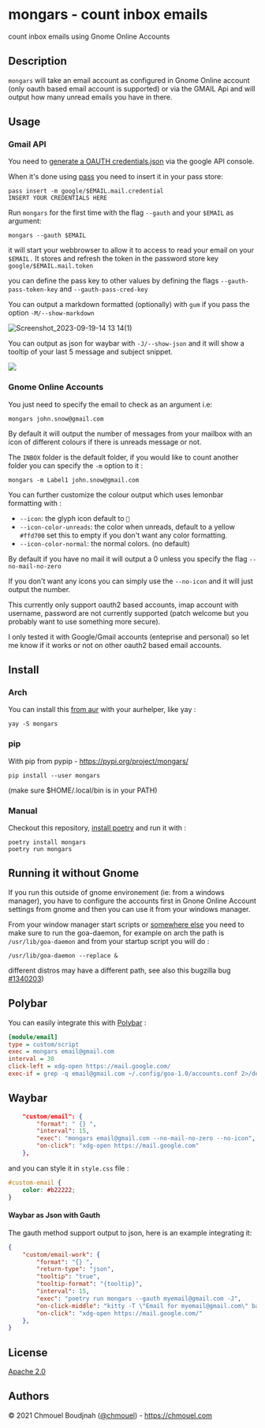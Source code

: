 # mongars - count inbox emails

count inbox emails using Gnome Online Accounts

## Description

`mongars` will take an email account as configured in Gnome Online account (only
oauth based email account is supported) or via the GMAIL Api and will output how many unread emails
you have in there.

## Usage

### Gmail API

You need to [generate a OAUTH
credentials.json](https://developers.google.com/workspace/guides/create-credentials)
via the google API console.

When it's done using [pass](https://www.passwordstore.org/) you need to insert it in your pass store:

```shell
pass insert -m google/$EMAIL.mail.credential
INSERT YOUR CREDENTIALS HERE
```

Run `mongars` for the first time with the flag `--gauth` and your `$EMAIL` as
argument:

```shell
mongars --gauth $EMAIL
```

it will start your webbrowser to allow it to access to read your email
on your `$EMAIL.` It stores and refresh the token in the password store key
`google/$EMAIL.mail.token`

you can define the pass key to other values by defining the flags
`--gauth-pass-token-key` and `--gauth-pass-cred-key`

You can output a markdown formatted (optionally) with `gum` if you pass the
option `-M/--show-markdown`

![Screenshot_2023-09-19-14 13 14(1)](https://github.com/chmouel/mongars/assets/98980/fcd49e1f-fbc6-45ed-bd9c-d6780dbcbd5a)


You can output as json for waybar with `-J/--show-json` and it will show a tooltip of your last 5 message and subject snippet.

![](https://github.com/chmouel/mongars/assets/98980/79f200a6-1b71-4654-b424-65c36a85e2e5)


### Gnome Online Accounts

You just need to specify the email to check as an argument i.e:

```shell
mongars john.snow@gmail.com
```

By default it will output the number of messages from your mailbox with an icon of different
colours if there is unreads message or not.

The `INBOX` folder is the default folder, if you would like to count another folder you can specify the `-m` option to it :

```shell
mongars -m Label1 john.snow@gmail.com
```

You can further customize the colour output which uses lemonbar formatting with :

* `--icon`: the glyph icon default to ``
* `--icon-color-unreads`: the color when unreads, default to a yellow `#ffd700` set this to empty if you don't want any color formatting.
* `--icon-color-normal`: the normal colors. (no default)

By default if you have no mail it will output a 0 unless you specify the flag `--no-mail-no-zero`

If you don't want any icons you can simply use the `--no-icon` and it will just output the number.

This currently only support oauth2 based accounts, imap account with username,
password are not currently supported (patch welcome but you probably want to use
something more secure).

I only tested it with Google/Gmail accounts (enteprise and personal) so let me
know if it works or not on other oauth2 based email accounts.

## Install

### Arch

You can install this [from aur](https://aur.archlinux.org/packages/mongars) with your aurhelper, like yay :

```
yay -S mongars
```

### pip

With pip from pypip - https://pypi.org/project/mongars/

```
pip install --user mongars
```

(make sure $HOME/.local/bin is in your PATH)

### Manual

Checkout this repository, [install poetry](https://python-poetry.org/docs/#installation) and run it with :

```shell
poetry install mongars
poetry run mongars
```

## Running it without Gnome

If you run this outside of gnome environement (ie: from a windows manager), you have to configure the accounts
first in Gnone Online Account settings from gnome and then you can use it from your windows manager.

From your window manager start scripts or [somewhere else](https://wiki.archlinux.org/title/Xinit)  you need to make sure to run the goa-daemon, for example on arch the path is `/usr/lib/goa-daemon` and from your startup script you will do :

```shell
/usr/lib/goa-daemon --replace &
```

different distros may have a different path, see also this bugzilla bug
[#1340203](https://bugzilla.redhat.com/show_bug.cgi?id=1340203))

## Polybar

You can easily integrate this with [Polybar](https://github.com/polybar/polybar) :

```ini
[module/email]
type = custom/script
exec = mongars email@gmail.com
interval = 30
click-left = xdg-open https://mail.google.com/
exec-if = grep -q email@gmail.com ~/.config/goa-1.0/accounts.conf 2>/dev/null && ping -c1 mail.google.com
```


## Waybar
```json
    "custom/email": {
        "format": " {} ",
        "interval": 15,
        "exec": "mongars email@gmail.com --no-mail-no-zero --no-icon",
        "on-click": "xdg-open https://mail.google.com"
    },
```

and you can style it in `style.css` file :

```css
#custom-email {
	color: #b22222;
}
```

#### Waybar as Json with Gauth

The gauth method support output to json, here is an example integrating it:

```json
{
    "custom/email-work": {
        "format": "{} ",
        "return-type": "json",
        "tooltip": "true",
        "tooltip-format": "{tooltip}",
        "interval": 15,
        "exec": "poetry run mongars --gauth myemail@gmail.com -J",
        "on-click-middle": "kitty -T \"Email for myemail@gmail.com\" bash -c \"mongars --gauth myemail@gmail.com -M|less -R\"",
        "on-click": "xdg-open https://mail.google.com/"
    },
}
```

## License

[Apache 2.0](./LICENSE)

## Authors

© 2021 Chmouel Boudjnah ([@chmouel](https://twitter.com/chmouel)) - https://chmouel.com
